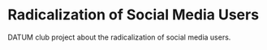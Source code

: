 # Radicalization of Social Media Users
DATUM club project about the radicalization of social media users.
